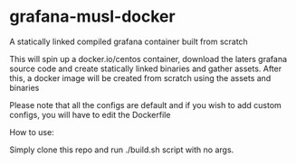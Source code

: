 # grafana-musl-docker
A statically linked compiled grafana container built from scratch

This will spin up a docker.io/centos container, download the laters grafana source code and create statically linked binaries and gather assets. After this, a docker image will be created from scratch using the assets and binaries

Please note that all the configs are default and if you wish to add custom configs, you will have to edit the Dockerfile

How to use:

Simply clone this repo and run ./build.sh script with no args.
